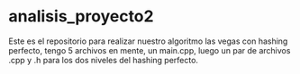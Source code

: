 # analisis_proyecto2

Este es el repositorio para realizar nuestro algoritmo las vegas con hashing perfecto, tengo 5 archivos en mente, un main.cpp, luego un par de archivos .cpp y .h para los dos niveles del hashing perfecto.
